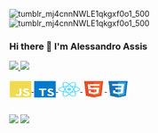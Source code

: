 ![tumblr_mj4cnnNWLE1qkgxf0o1_500](https://user-images.githubusercontent.com/69284759/131764600-3193e625-e0a9-4d9c-9753-a25ee07d9c6e.gif)
![tumblr_mj4cnnNWLE1qkgxf0o1_500](https://user-images.githubusercontent.com/69284759/131764610-1b456fa2-2b61-42e9-bf0f-7fef795c3fd5.gif)
### Hi there 👋 I'm Alessandro Assis 
 <div>
  <a href="https://github.com/aledev21">
  <img height="180em" src="https://github-readme-stats.vercel.app/api?username=aledev21&show_icons=true&theme=dracula&include_all_commits=true&count_private=true"/>
  <img height="180em" src="https://github-readme-stats.vercel.app/api/top-langs/?username=aledev21&layout=compact&langs_count=6&theme=dracula"/>
</div>
 
 <div style="display: inline_block"><br>
    <img align="center" alt="Rafa-Js" height="30" width="40" src="https://raw.githubusercontent.com/devicons/devicon/master/icons/javascript/javascript-plain.svg">
  <img align="center" alt="Rafa-Ts" height="30" width="40" src="https://raw.githubusercontent.com/devicons/devicon/master/icons/typescript/typescript-plain.svg">
  <img align="center" alt="Rafa-React" height="30" width="40" src="https://raw.githubusercontent.com/devicons/devicon/master/icons/react/react-original.svg">
  <img align="center" alt="Rafa-HTML" height="30" width="40" src="https://raw.githubusercontent.com/devicons/devicon/master/icons/html5/html5-original.svg">
  <img align="center" alt="Rafa-CSS" height="30" width="40" src="https://raw.githubusercontent.com/devicons/devicon/master/icons/css3/css3-original.svg">
   
  ##
  <div>
  <a href = "mailto:aledev21@gmail.com"><img src="https://img.shields.io/badge/-Gmail-%23333?style=for-the-badge&logo=gmail&logoColor=white" target="_blank"></a>
  <a href="https://www.linkedin.com/in/alessandro-a-8047a6175/" target="_blank"><img src="https://img.shields.io/badge/-LinkedIn-%230077B5?style=for-the-badge&logo=linkedin&logoColor=white" target="_blank"></a> 
